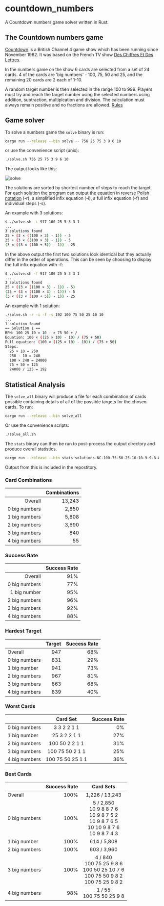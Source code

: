 # countdown_numbers

A Countdown numbers game solver written in Rust.

## The Countdown numbers game

[Countdown](https://en.wikipedia.org/wiki/Countdown_(game_show)) is a British Channel 4 game show which has been running since November 1982. It was based on the French TV show [Des Chiffres Et Des Lettres](https://en.wikipedia.org/wiki/Des_chiffres_et_des_lettres).

In the numbers game on the show 6 cards are selected from a set of 24 cards. 4 of the cards are 'big numbers' - 100, 75, 50 and 25, and the remaining 20 cards are 2 each of 1-10.

A random target number is then selected in the range 100 to 999. Players must try and reach the target number using the selected numbers using addition, subtraction, multiplcation and division. The calculation must always remain positive and no fractions are allowed. [Rules](https://en.wikipedia.org/wiki/Countdown_(game_show)#Numbers_round)

## Game solver

To solve a numbers game the `solve` binary is run:

```sh
cargo run --release --bin solve -- 756 25 75 3 9 6 10
```

or use the convenience script (unix):

```sh
./solve.sh 756 25 75 3 9 6 10
```

The output looks like this:

![solve](https://user-images.githubusercontent.com/4271248/190327456-307aecb4-02f0-42f5-8f71-377bc96e52e8.png)

The solutions are sorted by shortest number of steps to reach the target. For each solution the program can output the equation in [reverse Polish notation](https://en.wikipedia.org/wiki/Reverse_Polish_notation) (-r), a simplified infix equation (-i), a full infix equation (-f) and individual steps (-s).

An example with 3 solutions:

```sh
$ ./solve.sh -i 917 100 25 5 3 3 1
...
3 solutions found
25 + (3 × ((100 × 3) - 1)) - 5
25 + (3 × ((100 × 3) - 1)) - 5
(3 × ((3 × (100 + 5)) - 1)) - 25
```

In the above output the first two solutions look identical but they actually differ in the order of operations. This can be seen by choosing to display the full infix equation with -f:

```sh
$ ./solve.sh -f 917 100 25 5 3 3 1
...
3 solutions found
25 + ((3 × ((100 × 3) - 1)) - 5)
(25 + (3 × ((100 × 3) - 1))) - 5
(3 × ((3 × (100 + 5)) - 1)) - 25
```

An example with 1 solution:

```sh
./solve.sh -r -i -f -s 192 100 75 50 25 10 10
...
1 solution found
== Solution 1 ==
RPN: 100 25 10 × 10 - × 75 50 + /
Equation: 100 × ((25 × 10) - 10) / (75 + 50)
Full equation: (100 × ((25 × 10) - 10)) / (75 + 50)
Steps:
  25 × 10 = 250
  250 - 10 = 240
  100 × 240 = 24000
  75 + 50 = 125
  24000 / 125 = 192
```

## Statistical Analysis

The `solve_all` binary will produce a file for each combination of cards possible containing details of all of the possible targets for the chosen cards.
To run:

```sh
cargo run --release --bin solve_all
```

Or use the convenience scripts:

```sh
./solve_all.sh
```

The `stats` binary can then be run to post-process the output directory and produce overall statistics.

```sh
cargo run --release --bin stats solutions-NC-100-75-50-25-10-10-9-9-8-8-7-7-6-6-5-5-4-4-3-3-2-2-1-1
```

Output from this is included in the repostitory.

### Card Combinations

|               | Combinations |
|--------------:|-------------:|
| Overall       |       13,243 |
| 0 big numbers |        2,850 |
| 1 big numbers |        5,808 |
| 2 big numbers |        3,690 |
| 3 big numbers |          840 |
| 4 big numbers |           55 |

### Success Rate

|               | Success Rate |
|--------------:|-------------:|
| Overall       |          91% |
| 0 big numbers |          77% |
| 1 big number  |          95% |
| 2 big numbers |          96% |
| 3 big numbers |          92% |
| 4 big numbers |          88% |

### Hardest Target

|               | Target | Success Rate |
|---------------|-------:|-------------:|
| Overall       |    947 |          68% |
| 0 big numbers |    831 |          29% |
| 1 big number  |    941 |          73% |
| 2 big numbers |    967 |          81% |
| 3 big numbers |    863 |          68% |
| 4 big numbers |    839 |          40% |

### Worst Cards

|               | Card Set         | Success Rate |
|---------------|:----------------:|-------------:|
| 0 big numbers | 3 3 2 2 1 1      |          0%  |
| 1 big number  | 25 3 2 2 1 1     |          27% |
| 2 big numbers | 100 50 2 2 1 1   |          31% |
| 3 big numbers | 100 75 50 2 1 1  |          25% |
| 4 big numbers | 100 75 50 25 1 1 |          36% |

### Best Cards

|               | Success Rate | Card Sets      |
|---------------|-------------:|:--------------:|
| Overall       |         100% | 1,226 / 13,243 |
| 0 big numbers |         100% | 5 / 2,850 <br/> 10 9 8 8 7 6 <br/> 10 9 8 7 5 2 <br/> 10 9 8 7 6 5 <br/> 10 10 9 8 7 6 <br/> 10 9 8 7 4 3 |
| 1 big number  |         100% | 614 / 5,808    |
| 2 big numbers |         100% | 603 / 3,960    |
| 3 big numbers |         100% | 4 / 840 <br/> 100 75 25 9 8 6 <br/> 100 50 25 10 7 6 <br/> 100 75 50 9 8 2 <br/> 100 75 25 9 8 2 |
| 4 big numbers |          98% | 1 / 55 <br/> 100 75 50 25 9 8 |
